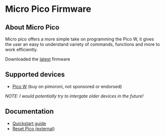 # Micro Pico Firmware
## About Micro Pico
Micro pico offers a more simple take on programming the Pico W, it gives the user an easy to understand variety of commands, functions and more to work efficiently.

Downloaded the [latest](https://github.com/jackablett/micro-pico/releases) firmware
## Supported devices
- [Pico W](https://shop.pimoroni.com/products/raspberry-pi-pico-w?variant=40059369619539) (buy on pimoroni, not sponsored or endorsed)

*NOTE: I would potentially try to intergate older devices in the future!*
## Documentation
- [Quickstart guide](https://github.com/jackablett/micro-pico/blob/main/documentation/getting-started.md)
- [Reset Pico (external)](https://learn.adafruit.com/getting-started-with-raspberry-pi-pico-circuitpython/circuitpython#flash-resetting-uf2-3083182)
